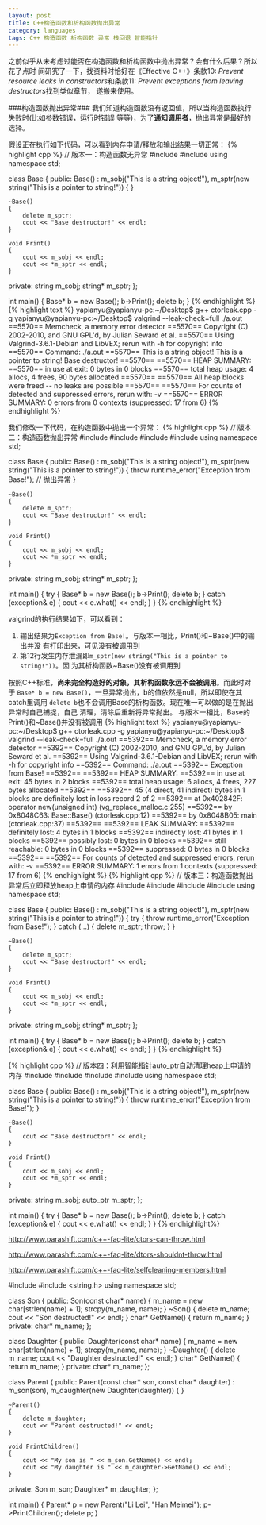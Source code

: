 ```yaml
---
layout: post
title: C++构造函数和析构函数抛出异常
category: languages
tags: C++ 构造函数 析构函数 异常 栈回退 智能指针
---
```


之前似乎从未考虑过能否在构造函数和析构函数中抛出异常？会有什么后果？所以花了点时
间研究了一下，找资料时恰好在《Effective C++》条款10: *Prevent resource leaks in
constructors*和条款11: *Prevent exceptions from leaving destructors*找到类似章节，
遂搬来使用。

###构造函数抛出异常###
我们知道构造函数没有返回值，所以当构造函数执行失败时(比如参数错误，运行时错误
等等)，为了**通知调用者**，抛出异常是最好的选择。

假设正在执行如下代码，可以看到内存申请/释放和输出结果一切正常：
{% highlight cpp %}
// 版本一：构造函数无异常
#include <iostream>
#include <string>
using namespace std;

class Base
{
public:
    Base() :
    m_sobj("This is a string object!"),
    m_sptr(new string("This is a pointer to string!"))
    {
    }

    ~Base()
    {
        delete m_sptr;
        cout << "Base destructor!" << endl;
    }

    void Print()
    {
        cout << m_sobj << endl;
        cout << *m_sptr << endl;
    }
private:
    string m_sobj;
    string* m_sptr;
};

int main()
{
    Base* b = new Base();
    b->Print();
    delete b;
}
{% endhighlight %}
{% highlight text %}
yapianyu@yapianyu-pc:~/Desktop$ g++ ctorleak.cpp -g
yapianyu@yapianyu-pc:~/Desktop$ valgrind --leak-check=full ./a.out
==5570== Memcheck, a memory error detector
==5570== Copyright (C) 2002-2010, and GNU GPL'd, by Julian Seward et al.
==5570== Using Valgrind-3.6.1-Debian and LibVEX; rerun with -h for copyright info
==5570== Command: ./a.out
==5570== 
This is a string object!
This is a pointer to string!
Base destructor!
==5570== 
==5570== HEAP SUMMARY:
==5570==     in use at exit: 0 bytes in 0 blocks
==5570==   total heap usage: 4 allocs, 4 frees, 90 bytes allocated
==5570== 
==5570== All heap blocks were freed -- no leaks are possible
==5570== 
==5570== For counts of detected and suppressed errors, rerun with: -v
==5570== ERROR SUMMARY: 0 errors from 0 contexts (suppressed: 17 from 6)
{% endhighlight %}

我们修改一下代码，在构造函数中抛出一个异常：
{% highlight cpp %}
// 版本二：构造函数抛出异常
#include <iostream>
#include <string>
#include <stdexcept>
#include <memory>
using namespace std;

class Base
{
public:
    Base() :
    m_sobj("This is a string object!"),
    m_sptr(new string("This is a pointer to string!"))
    {
        throw runtime_error("Exception from Base!"); // 抛出异常
    }

    ~Base()
    {
        delete m_sptr;
        cout << "Base destructor!" << endl;
    }

    void Print()
    {
        cout << m_sobj << endl;
        cout << *m_sptr << endl;
    }
private:
    string m_sobj;
    string* m_sptr;
};

int main()
{
    try
    {
        Base* b = new Base();
        b->Print();
        delete b;
    }
    catch (exception& e)
    {
        cout << e.what() << endl;
    }
}
{% endhighlight %}

valgrind的执行结果如下，可以看到：  
1. 输出结果为`Exception from Base!`。与版本一相比，Print()和~Base()中的输出并没
   有打印出来，可见没有被调用到  
2. 第12行发生内存泄漏即`m_sptr(new string("This is a pointer to string!"))`。因
   为其析构函数~Base()没有被调用到

按照C++标准，**尚未完全构造好的对象，其析构函数永远不会被调用**。而此时对于
`Base* b = new Base()`，一旦异常抛出，b的值依然是null，所以即使在其catch里调用
`delete b`也不会调用Base的析构函数。现在唯一可以做的是在抛出异常时自己捕捉，自己
清理，清除后重新将异常抛出。
与版本一相比，Base的Print()和~Base()并没有被调用
{% highlight text %}
yapianyu@yapianyu-pc:~/Desktop$ g++ ctorleak.cpp -g
yapianyu@yapianyu-pc:~/Desktop$ valgrind --leak-check=full ./a.out
==5392== Memcheck, a memory error detector
==5392== Copyright (C) 2002-2010, and GNU GPL'd, by Julian Seward et al.
==5392== Using Valgrind-3.6.1-Debian and LibVEX; rerun with -h for copyright info
==5392== Command: ./a.out
==5392== 
Exception from Base!
==5392== 
==5392== HEAP SUMMARY:
==5392==     in use at exit: 45 bytes in 2 blocks
==5392==   total heap usage: 6 allocs, 4 frees, 227 bytes allocated
==5392== 
==5392== 45 (4 direct, 41 indirect) bytes in 1 blocks are definitely lost in loss record 2 of 2
==5392==    at 0x402842F: operator new(unsigned int) (vg_replace_malloc.c:255)
==5392==    by 0x8048C63: Base::Base() (ctorleak.cpp:12)
==5392==    by 0x8048B05: main (ctorleak.cpp:37)
==5392== 
==5392== LEAK SUMMARY:
==5392==    definitely lost: 4 bytes in 1 blocks
==5392==    indirectly lost: 41 bytes in 1 blocks
==5392==      possibly lost: 0 bytes in 0 blocks
==5392==    still reachable: 0 bytes in 0 blocks
==5392==         suppressed: 0 bytes in 0 blocks
==5392== 
==5392== For counts of detected and suppressed errors, rerun with: -v
==5392== ERROR SUMMARY: 1 errors from 1 contexts (suppressed: 17 from 6)
{% endhighlight %}
{% highlight cpp %}
// 版本三：构造函数抛出异常后立即释放heap上申请的内存
#include <iostream>
#include <string>
#include <stdexcept>
#include <memory>
using namespace std;

class Base
{
public:
    Base() :
    m_sobj("This is a string object!"),
    m_sptr(new string("This is a pointer to string!"))
    {
        try
        {
            throw runtime_error("Exception from Base!");
        }
        catch (...)
        {
            delete m_sptr;
            throw;
        }
    }

    ~Base()
    {
        delete m_sptr;
        cout << "Base destructor!" << endl;
    }

    void Print()
    {
        cout << m_sobj << endl;
        cout << *m_sptr << endl;
    }
private:
    string m_sobj;
    string* m_sptr;
};

int main()
{
    try
    {
        Base* b = new Base();
        b->Print();
        delete b;
    }
    catch (exception& e)
    {
        cout << e.what() << endl;
    }
}
{% endhighlight %}

{% highlight cpp %}
// 版本四：利用智能指针auto_ptr自动清理heap上申请的内存
#include <iostream>
#include <string>
#include <stdexcept>
#include <memory>
using namespace std;

class Base
{
public:
    Base() :
    m_sobj("This is a string object!"),
    m_sptr(new string("This is a pointer to string!"))
    {
        throw runtime_error("Exception from Base!");
    }

    ~Base()
    {
        cout << "Base destructor!" << endl;
    }

    void Print()
    {
        cout << m_sobj << endl;
        cout << *m_sptr << endl;
    }
private:
    string m_sobj;
    auto_ptr<string> m_sptr;
};

int main()
{
    try
    {
        Base* b = new Base();
        b->Print();
        delete b;
    }
    catch (exception& e)
    {
        cout << e.what() << endl;
    }
}
{% endhighlight%}

http://www.parashift.com/c++-faq-lite/ctors-can-throw.html

http://www.parashift.com/c++-faq-lite/dtors-shouldnt-throw.html

http://www.parashift.com/c++-faq-lite/selfcleaning-members.html

#include <iostream>
#include <string.h>
using namespace std;

class Son
{
public:
    Son(const char* name)
    {
        m_name = new char[strlen(name) + 1];
        strcpy(m_name, name);
    }
    ~Son()
    {
        delete m_name;
        cout << "Son destructed!" << endl;
    }
    char* GetName()
    {
        return m_name;
    }
private:
    char* m_name;
};

class Daughter
{
public:
    Daughter(const char* name)
    {
        m_name = new char[strlen(name) + 1];
        strcpy(m_name, name);
    }
    ~Daughter()
    {
        delete m_name;
        cout << "Daughter destructed!" << endl;
    }
    char* GetName()
    {
        return m_name;
    }
private:
    char* m_name;
};

class Parent
{
public:
    Parent(const char* son, const char* daughter) :
    m_son(son),
    m_daughter(new Daughter(daughter))
    {
    }

    ~Parent()
    {
        delete m_daughter;
        cout << "Parent destructed!" << endl;
    }

    void PrintChildren()
    {
        cout << "My son is " << m_son.GetName() << endl;
        cout << "My daughter is " << m_daughter->GetName() << endl;
    }
private:
    Son m_son;
    Daughter* m_daughter;
};

int main()
{
    Parent* p = new Parent("Li Lei", "Han Meimei");
    p->PrintChildren();
    delete p;
}

